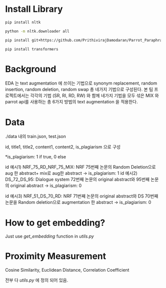 # Install Library

```bash
pip install nltk

python -m nltk.downloader all

pip install git+https://github.com/PrithivirajDamodaran/Parrot_Paraphraser.git

pip install transformers

```



# Background

EDA 는 text augmentation 에 쓰이는 기법으로
synonym replacement, random insertion, random deletion, random swap 총 네가지 기법으로 구성된다. 
본 팀 프로젝트에서는 각각의 기법 (SR, RI, RD, RW) 와 함께 네가지 기법을 모두 섞은 MIX 와 parrot api를 사용하는 총 6가지 방법의 text augmentation 을 적용한다.



# Data

./data 내의 train.json, test.json

id, title1, title2, content1, content2, is_plagiarism 으로 구성

*is_plagiarism: 1 if true, 0 else

id 예시1) NRF_75_RD_NRF_75_MIX: NRF 75번째 논문의 Random Deletion으로 aug 한 abstract+ mix로 aug한 abstract -> is_plagiarism: 1
id 예시2) DS_72_DS_95: Dialogue system 72번째 논문의 original abstract와 95번째 논문의 original abstract -> is_plagiarism: 0

id 예시3) NRF_51_DS_70_RD: NRF 71번째 논문의 original abstract와 DS 70번째 논문을 Random deletion으로 augmentation 한 abstract -> is_plagiarism: 0



# How to get embedding?

Just use *get_embedding* function in *utils.py*



# Proximity Measurement

Cosine Similarity, Euclidean Distance, Correlation Coefficient

전부 다 *utils.py* 에 정의 되어 있음.